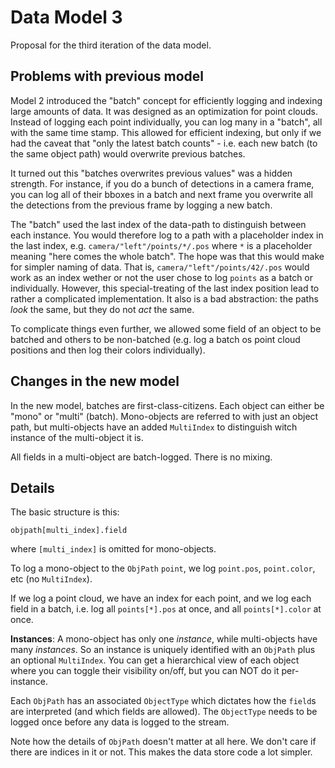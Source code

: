 # Data Model 3
Proposal for the third iteration of the data model.

## Problems with previous model

Model 2 introduced the "batch" concept for efficiently logging and indexing large amounts of data. It was designed as an optimization for point clouds. Instead of logging each point individually, you can log many in a "batch", all with the same time stamp. This allowed for efficient indexing, but only if we had the caveat that "only the latest batch counts" - i.e. each new batch (to the same object path) would overwrite previous batches.

It turned out this "batches overwrites previous values" was a hidden strength. For instance, if you do a bunch of detections in a camera frame, you can log all of their bboxes in a batch and next frame you overwrite all the detections from the previous frame by logging a new batch.

The "batch" used the last index of the data-path to distinguish between each instance. You would therefore log to a path with a placeholder index in the last index, e.g. `camera/"left"/points/*/.pos` where `*` is a placeholder meaning "here comes the whole batch". The hope was that this would make for simpler naming of data. That is, `camera/"left"/points/42/.pos` would work as an index wether or not the user chose to log `points` as a batch or individually. However, this special-treating of the last index position lead to rather a complicated implementation. It also is a bad abstraction: the paths _look_ the same, but they do not _act_ the same.

To complicate things even further, we allowed some field of an object to be batched and others to be non-batched (e.g. log a batch os point cloud positions and then log their colors individually).

## Changes in the new model

In the new model, batches are first-class-citizens. Each object can either be "mono" or "multi" (batch). Mono-objects are referred to with just an object path, but multi-objects have an added `MultiIndex` to distinguish witch instance of the multi-object it is.

All fields in a multi-object are batch-logged. There is no mixing.


## Details

The basic structure is this:

```
objpath[multi_index].field
```

where `[multi_index]` is omitted for mono-objects.

To log a mono-object to the `ObjPath` `point`, we log `point.pos`, `point.color`, etc (no `MultiIndex`).

If we log a point cloud, we have an index for each point, and we log each field in a batch, i.e. log all `points[*].pos` at once, and all `points[*].color` at once.

**Instances**: A mono-object has only one _instance_, while multi-objects have many _instances_. So an instance is uniquely identified with an `ObjPath` plus an optional `MultiIndex`. You can get a hierarchical view of each object where you can toggle their visibility on/off, but you can NOT do it per-instance.

Each `ObjPath` has an associated `ObjectType` which dictates how the `field`s are interpreted (and which fields are allowed). The `ObjectType` needs to be logged once before any data is logged to the stream.

Note how the details of `ObjPath` doesn't matter at all here. We don't care if there are indices in it or not. This makes the data store code a lot simpler.
